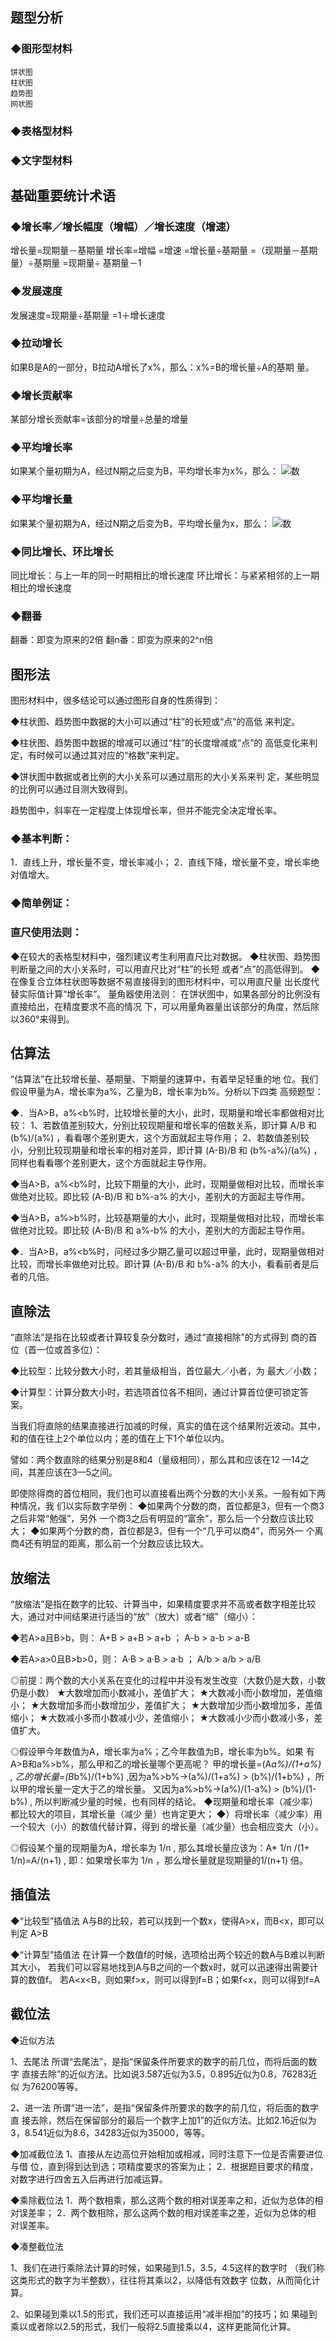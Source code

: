 ## 题型分析
### ◆图形型材料
	饼状图
	柱状图
	趋势图
	网状图
### ◆表格型材料
### ◆文字型材料


## 基础重要统计术语

### ◆增长率／增长幅度（增幅）／增长速度（增速）          
增长量=现期量－基期量
增长率=增幅
     =增速
=增长量÷基期量
=（现期量－基期量）÷基期量
=现期量÷ 基期量－1

### ◆发展速度
发展速度=现期量÷基期量
=1＋增长速度

### ◆拉动增长
如果B是A的一部分，B拉动A增长了x%，那么：x%=B的增长量÷A的基期
量。

### ◆增长贡献率
某部分增长贡献率=该部分的增量÷总量的增量

### ◆平均增长率
如果某个量初期为A，经过N期之后变为B，平均增长率为x%，那么：
![数](https://raw.githubusercontent.com/sheldonjie/molijun.github.io/master/1.png)

### ◆平均增长量
如果某个量初期为A，经过N期之后变为B，平均增长量为x，那么：
![数](https://raw.githubusercontent.com/sheldonjie/molijun.github.io/master/1.png)

### ◆同比增长、环比增长
同比增长：与上一年的同一时期相比的增长速度
环比增长：与紧紧相邻的上一期相比的增长速度

### ◆翻番
翻番：即变为原来的2倍
翻n番：即变为原来的2^n倍

## 图形法

图形材料中，很多结论可以通过图形自身的性质得到：

◆柱状图、趋势图中数据的大小可以通过“柱”的长短或“点”的高低 来判定。

◆柱状图、趋势图中数据的增减可以通过“柱”的长度增减或“点”的 高低变化来判定，有时候可以通过其对应的“格数”来判定。

◆饼状图中数据或者比例的大小关系可以通过扇形的大小关系来判 定，某些明显的比例可以通过目测大致得到。

趋势图中，斜率在一定程度上体现增长率，但并不能完全决定增长率。

### ◆基本判断：
1．直线上升，增长量不变，增长率减小；
2．直线下降，增长量不变，增长率绝对值增大。

### ◆简单例证：
 

### 直尺使用法则：
◆在较大的表格型材料中，强烈建议考生利用直尺比对数据。
◆柱状图、趋势图判断量之间的大小关系时，可以用直尺比对“柱”的长短 或者“点”的高低得到。
◆在像复合立体柱状图等数据不易直接得到的图形材料中，可以用直尺量 出长度代替实际值计算“增长率”。
量角器使用法则：
在饼状图中，如果各部分的比例没有直接给出，在精度要求不高的情况 下，可以用量角器量出该部分的角度，然后除以360°来得到。

## 估算法
“估算法”在比较增长量、基期量、下期量的速算中，有着举足轻重的地 位。我们假设甲量为A，增长率为a%，乙量为B，增长率为b%。分析以下四类 高频题型：

◆．当A>B，a%<b%时，比较增长量的大小，此时，现期量和增长率都做相对比较：
1、若数值差别较大，分别比较现期量和增长率的倍数关系，即计算   A/B   和   (b%)/(a%)  ，看看哪个差别更大，这个方面就起主导作用；
2、若数值差别较小，分别比较现期量和增长率的相对差异，即计算  (A-B)/B  和  (b%-a%)/(a%)  ，同样也看看哪个差别更大，这个方面就起主导作用。

◆当A>B，a%<b%时，比较下期量的大小，此时，现期量做相对比较，而增长率做绝对比较。即比较 (A-B)/B   和 b%-a% 的大小，差别大的方面起主导作用。

◆当A>B，a%>b%时，比较基期量的大小，此时，现期量做相对比较，而增长率做绝对比较。即比较 (A-B)/B 和 a%-b% 的大小，差别大的方面起主导作用。

◆．当A>B，a%<b%时，问经过多少期乙量可以超过甲量，此时，现期量做相对比较，而增长率做绝对比较。即计算 (A-B)/B 和 b%-a% 的大小，看看前者是后者的几倍。


## 直除法
“直除法”是指在比较或者计算较复杂分数时，通过“直接相除”的方式得到 商的首位（首一位或首多位）：

◆比较型：比较分数大小时，若其量级相当，首位最大／小者，为 最大／小数；

◆计算型：计算分数大小时，若选项首位各不相同，通过计算首位便可锁定答案。

当我们将直除的结果直接进行加减的时候，真实的值在这个结果附近波动。其中，和的值在往上2个单位以内；差的值在上下1个单位以内。

譬如：两个数直除的结果分别是8和4（量级相同），那么其和应该在12 —14之间，其差应该在3—5之间。

即使除得商的首位相同，我们也可以直接看出两个分数的大小关系。一般有如下两种情况，我 们以实际数字举例：
◆如果两个分数的商，首位都是3，但有一个商3之后非常“勉强”，另外 一个商3之后有明显的“富余”，那么后一个分数应该比较大；
◆如果两个分数的商，首位都是3，但有一个“几乎可以商4”，而另外一 个离商4还有明显的距离，那么前一个分数应该比较大。


## 放缩法
“放缩法”是指在数字的比较、计算当中，如果精度要求并不高或者数字相差比较大，通过对中间结果进行适当的“放”（放大）或者“缩”（缩小）：

◆若A>a且B>b，则：    A+B > a+B > a+b ；        A-b > a-b > a-B

◆若A>a>0且B>b>0，则：    A·B > a·B > a·b ；        A/b > a/b > a/B

◎前提：两个数的大小关系在变化的过程中并没有发生改变（大数仍是大数，小数仍是小数）
★大数增加而小数减小，差值扩大；
★大数减小而小数增加，差值缩小；
★大数增加多而小数增加少，差值扩大；
★大数增加少而小数增加多，差值缩小；
★大数减小多而小数减小少，差值缩小；
★大数减小少而小数减小多，差值扩大。

◎假设甲今年数值为A，增长率为a%；乙今年数值为B，增长率为b%。如果 有A>B和a%>b%，那么甲和乙的增长量哪个更高呢？
甲的增长量=(A*a%)/(1+a%) , 乙的增长量=(B*b%)/(1+b%) ,因为a%>b%→(a%)/(1+a%) > (b%)/(1+b%) ，所以甲的增长量一定大于乙的增长量。
又因为a%>b%→(a%)/(1-a%) > (b%)/(1-b%) , 所以判断减少量的时候，也有同样的结论。
◆现期量和增长率（减少率）都比较大的项目，其增长量（减少 量）也肯定更大；
◆）将增长率（减少率）用一个较大（小）的数值代替计算，得到 的增长量（减少量）也会相应变大（小）。

◎假设某个量的现期量为A，增长率为 1/n , 那么其增长量应该为：A* 1/n /(1+ 1/n)=A/(n+1) , 即：如果增长率为 1/n ，那么增长量就是现期量的1/(n+1) 倍。
 


## 插值法
◆“比较型”插值法
A与B的比较，若可以找到一个数x，使得A>x，而B<x，即可以判定 A>B

◆“计算型”插值法
在计算一个数值f的时候，选项给出两个较近的数A与B难以判断其大小， 若我们可以容易地找到A与B之间的一个数x时，就可以迅速得出需要计算的数值f。
若A<x<B，则如果f>x，则可以得到f=B；如果f<x，则可以得到f=A
 


## 截位法
◆近似方法

1、去尾法
所谓“去尾法”，是指“保留条件所要求的数字的前几位，而将后面的数字 直接去除”的近似方法。比如说3.587近似为3.5，0.895近似为0.8，76283近似 为76200等等。

2、进一法
所谓“进一法”，是指“保留条件所要求的数字的前几位，将后面的数字直 接去除，然后在保留部分的最后一个数字上加1”的近似方法。比如2.16近似为3，8.541近似为8.6，34283近似为35000，等等。

◆加减截位法
1、直接从左边高位开始相加或相减，同时注意下一位是否需要进位与借 位，直到得到达到选；项精度要求的答案为止；
2．根据题目要求的精度，对数字进行四舍五入后再进行加减运算。

◆乘除截位法
1．两个数相乘，那么这两个数的相对误差率之和，近似为总体的相 对误差率；
2．两个数相除，那么这两个数的相对误差率之差，近似为总体的相 对误差率。
 

◆凑整截位法

1、我们在进行乘除法计算的时候，如果碰到1.5，3.5，4.5这样的数字时 （我们称这类形式的数字为半整数），往往将其乘以2，以降低有效数字 位数，从而简化计算。

2、如果碰到乘以1.5的形式，我们还可以直接运用“减半相加”的技巧；如 果碰到乘以或者除以2.5的形式，我们一般将2.5直接乘以4，这样更能简化计算。
 
